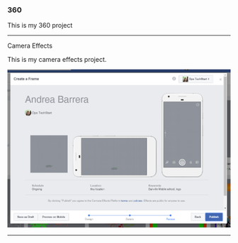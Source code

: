 ### 360

This is my 360 project

<script src="//360.vizor.io/scripts/embed.js" data-vizorurl="//360.vizor.io/embed/v/rjrjo" ></script>

***

Camera Effects

This is my camera effects project.

![andrea danville middle school.png](https://github.com/Barrera316/Barrera316.github.io/blob/master/andrea%20danville%20middle%20school.PNG?raw=true "Optional Title")

***
